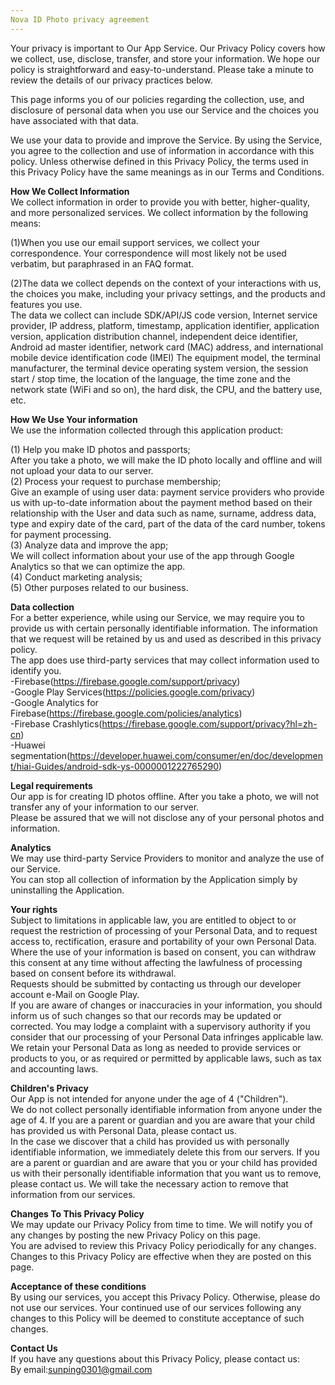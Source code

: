 ```yaml
---
Nova ID Photo privacy agreement
---
```

Your privacy is important to Our App Service. Our Privacy Policy covers how we collect, use, disclose, transfer, and store your information. We hope our policy is straightforward and easy-to-understand. Please take a minute to review the details of our privacy practices below.

This page informs you of our policies regarding the collection, use, and disclosure of personal data when you use our Service and the choices you have associated with that data.

We use your data to provide and improve the Service. By using the Service, you agree to the collection and use of information in accordance with this policy. Unless otherwise defined in this Privacy Policy, the terms used in this Privacy Policy have the same meanings as in our Terms and Conditions.
 
**How We Collect Information**  
We collect information in order to provide you with better, higher-quality, and more personalized services. We collect information by the following means:  

(1)When you use our email support services, we collect your correspondence. Your correspondence will most likely not be used verbatim, but paraphrased in an FAQ format.  

(2)The data we collect depends on the context of your interactions with us, the choices you make, including your privacy settings, and the products and features you use.   
The data we collect can include SDK/API/JS code version, Internet service provider, IP address, platform, timestamp, application identifier, application version, application distribution channel, independent deice identifier, Android ad master identifier, network card (MAC) address, and international mobile device identification code (IMEI) The equipment model, the terminal manufacturer, the terminal device operating system version, the session start / stop time, the location of the language, the time zone and the network state (WiFi and so on), the hard disk, the CPU, and the battery use, etc.  

**How We Use Your information**  
We use the information collected through this application product:  

(1) Help you make ID photos and passports;  
After you take a photo, we will make the ID photo locally and offline and will not upload your data to our server.  
(2) Process your request to purchase membership;  
Give an example of using user data:
payment service providers who provide us with up-to-date information about the payment method based on their relationship with the User and data such as name, surname, address data, type and expiry date of the card, part of the data of the card number, tokens for payment processing.  
(3) Analyze data and improve the app;  
We will collect information about your use of the app through Google Analytics so that we can optimize the app.  
(4) Conduct marketing analysis;  
(5) Other purposes related to our business.  

**Data collection**  
For a better experience, while using our Service, we may require you to provide us with certain personally identifiable information. The information that we request will be retained by us and used as described in this privacy policy.   
The app does use third-party services that may collect information used to identify you.  
-Firebase(https://firebase.google.com/support/privacy)  
-Google Play Services(https://policies.google.com/privacy)  
-Google Analytics for Firebase(https://firebase.google.com/policies/analytics)  
-Firebase Crashlytics(https://firebase.google.com/support/privacy?hl=zh-cn)  
-Huawei segmentation(https://developer.huawei.com/consumer/en/doc/development/hiai-Guides/android-sdk-ys-0000001222765290)  

**Legal requirements**  
Our app is for creating ID photos offline. After you take a photo, we will not transfer any of your information to our server.  
Please be assured that we will not disclose any of your personal photos and information.  

**Analytics**  
We may use third-party Service Providers to monitor and analyze the use of our Service.  
You can stop all collection of information by the Application simply by uninstalling the Application.  

**Your rights**  
Subject to limitations in applicable law, you are entitled to object to or request the restriction of processing of your Personal Data, and to request access to, rectification, erasure and portability of your own Personal Data.   
Where the use of your information is based on consent, you can withdraw this consent at any time without affecting the lawfulness of processing based on consent before its withdrawal.  
Requests should be submitted by contacting us through our developer account e-Mail on Google Play.  
If you are aware of changes or inaccuracies in your information, you should inform us of such changes so that our records may be updated or corrected. You may lodge a complaint with a supervisory authority if you consider that our processing of your Personal Data infringes applicable law.  
We retain your Personal Data as long as needed to provide services or products to you, or as required or permitted by applicable laws, such as tax and accounting laws.  

**Children's Privacy**  
Our App is not intended for anyone under the age of 4 ("Children").  
We do not collect personally identifiable information from anyone under the age of 4. If you are a parent or guardian and you are aware that your child has provided us with Personal Data, please contact us.  
In the case we discover that a child has provided us with personally identifiable information, we immediately delete this from our servers. If you are a parent or guardian and are aware that you or your child has provided us with their personally identifiable information that you want us to remove, please contact us. We will take the necessary action to remove that information from our services.  

**Changes To This Privacy Policy**  
We may update our Privacy Policy from time to time. We will notify you of any changes by posting the new Privacy Policy on this page.  
You are advised to review this Privacy Policy periodically for any changes. Changes to this Privacy Policy are effective when they are posted on this page.  

**Acceptance of these conditions**  
By using our services, you accept this Privacy Policy. Otherwise, please do not use our services. Your continued use of our services following any changes to this Policy will be deemed to constitute acceptance of such changes.  

**Contact Us**  
If you have any questions about this Privacy Policy, please contact us:  
By email:sunping0301@gmail.com  
